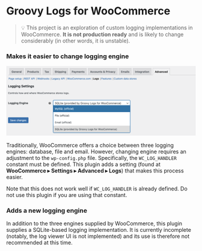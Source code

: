 Groovy Logs for WooCommerce
===========================

> 💡 This project is an exploration of custom logging implementations in WooCommerce. **It is not production ready** and is likely to change considerably (in other words, it is unstable).

### Makes it easier to change logging engine

![Logging Settings found via WooCommerce ▸ Settings ▸ Advanced ▸ Logs](./docs/assets/settings-advanced-logs.png)

Traditionally, WooCommerce offers a choice between three logging engines: database, file and email. However, changing engine requires an adjustment to the `wp-config.php` file. Specifically, the `WC_LOG_HANDLER` constant must be defined. This plugin adds a setting (found at **WooCommerce ▸ Settings ▸ Advanced ▸ Logs**) that makes this process easier.

Note that this does not work well if `WC_LOG_HANDLER` is already defined. Do not use this plugin if you are using that constant.

### Adds a new logging engine

In addition to the three engines supplied by WooCommerce, this plugin supplies a SQLite-based logging implementation. It is currently incomplete (notably, the log viewer UI is not implemented) and its use is therefore not recommended at this time.

